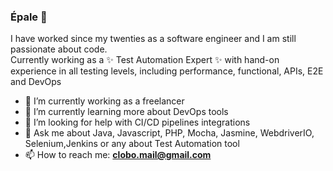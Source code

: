 ### Épale 👋


I have worked since my twenties as a software engineer and I am still passionate about code.<br/>
Currently working as a ✨ Test Automation Expert ✨ with hand-on experience in all testing levels, including performance, functional, APIs, E2E and DevOps 

- 🔭 I’m currently working as a freelancer
- 🌱 I’m currently learning more about DevOps tools
- 🤔 I’m looking for help with CI/CD pipelines integrations
- 💬 Ask me about Java, Javascript, PHP, Mocha, Jasmine, WebdriverIO, Selenium,Jenkins or any about Test Automation tool
- 📫 How to reach me: **clobo.mail@gmail.com**

